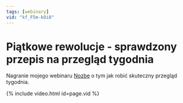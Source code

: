 ```yaml
---
tags: [webinary]
vid: "kf_F5m-kOi8"
---
```


# Piątkowe rewolucje - sprawdzony przepis na przegląd tygodnia

Nagranie mojego webinaru [Nozbe][n] o tym jak robić skuteczny przegląd tygodnia. 

{% include video.html id=page.vid %}

<!--More-->


[n]: https://nozbe.com/pl/?a=mike